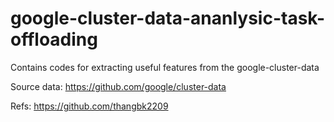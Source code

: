 # google-cluster-data-ananlysic-task-offloading
Contains codes for extracting useful features from the google-cluster-data

Source data: https://github.com/google/cluster-data

Refs: https://github.com/thangbk2209

